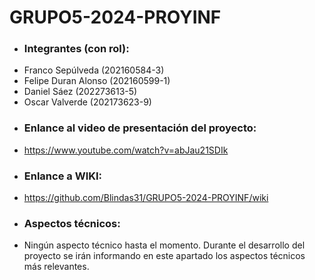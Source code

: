 # GRUPO5-2024-PROYINF
* ### Integrantes (con rol):
- Franco Sepúlveda  (202160584-3)
- Felipe Duran Alonso  (202160599-1)
- Daniel Sáez  (202273613-5)
- Oscar Valverde  (202173623-9)
*  ### Enlance al video de presentación del proyecto:
*  https://www.youtube.com/watch?v=abJau21SDIk
* ### Enlance a WIKI:
* https://github.com/Blindas31/GRUPO5-2024-PROYINF/wiki
* ### Aspectos técnicos:
* Ningún aspecto técnico hasta el momento. Durante el desarrollo del proyecto se irán informando en este apartado los aspectos técnicos más relevantes.
